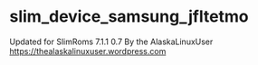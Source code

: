 # slim_device_samsung_jfltetmo

Updated for SlimRoms 7.1.1 0.7
By the AlaskaLinuxUser https://thealaskalinuxuser.wordpress.com